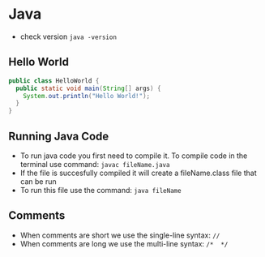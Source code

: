 # Java

- check version `java -version`

## Hello World

```java
public class HelloWorld {
  public static void main(String[] args) {
    System.out.println("Hello World!");
  }
}
```
## Running Java Code

- To run java code you first need to compile it. To compile code in the terminal use command: `javac fileName.java`
- If the file is succesfully compiled it will create a fileName.class file that can be run
- To run this file use the command: `java fileName`

## Comments

- When comments are short we use the single-line syntax: `//`
- When comments are long we use the multi-line syntax: `/*  */`